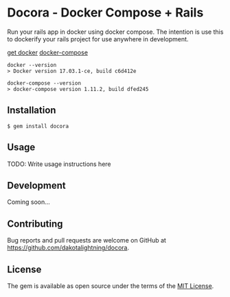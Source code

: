 # Docora - Docker Compose + Rails
Run your rails app in docker using docker compose.
The intention is use this to dockerify your rails project for use anywhere in development.


[get docker](https://docs.docker.com/engine/getstarted/step_one/#step-1-get-docker)
[docker-compose](https://docs.docker.com/compose/install/)

    docker --version
    > Docker version 17.03.1-ce, build c6d412e

    docker-compose --version
    > docker-compose version 1.11.2, build dfed245

## Installation

    $ gem install docora

## Usage

TODO: Write usage instructions here

## Development

Coming soon...

## Contributing

Bug reports and pull requests are welcome on GitHub at https://github.com/dakotalightning/docora.

## License

The gem is available as open source under the terms of the [MIT License](http://opensource.org/licenses/MIT).
